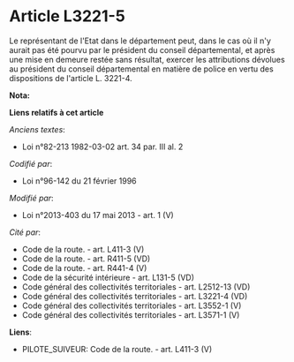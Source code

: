 # Article L3221-5

Le représentant de l'Etat dans le département peut, dans le cas où il n'y aurait pas été pourvu par le président du conseil
départemental, et après une mise en demeure restée sans résultat, exercer les attributions dévolues au président du conseil
départemental en matière de police en vertu des dispositions de l'article L. 3221-4.

**Nota:**



**Liens relatifs à cet article**

_Anciens textes_:

  - Loi n°82-213 1982-03-02 art. 34 par. III al. 2

_Codifié par_:

  - Loi n°96-142 du 21 février 1996

_Modifié par_:

  - Loi n°2013-403 du 17 mai 2013 - art. 1 (V)

_Cité par_:

  - Code de la route. - art. L411-3 (V)
  - Code de la route. - art. R411-5 (VD)
  - Code de la route. - art. R441-4 (V)
  - Code de la sécurité intérieure - art. L131-5 (VD)
  - Code général des collectivités territoriales - art. L2512-13 (VD)
  - Code général des collectivités territoriales - art. L3221-4 (VD)
  - Code général des collectivités territoriales - art. L3552-1 (V)
  - Code général des collectivités territoriales - art. L3571-1 (V)

**Liens**:

  - PILOTE_SUIVEUR: Code de la route. - art. L411-3 (V)
